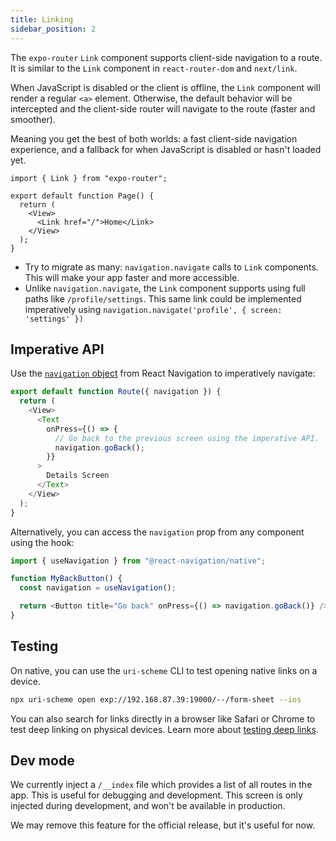 ```yaml
---
title: Linking
sidebar_position: 2
---
```


The `expo-router` `Link` component supports client-side navigation to a route. It is similar to the `Link` component in `react-router-dom` and `next/link`.

When JavaScript is disabled or the client is offline, the `Link` component will render a regular `<a>` element. Otherwise, the default behavior will be intercepted and the client-side router will navigate to the route (faster and smoother).

Meaning you get the best of both worlds: a fast client-side navigation experience, and a fallback for when JavaScript is disabled or hasn't loaded yet.

```tsx
import { Link } from "expo-router";

export default function Page() {
  return (
    <View>
      <Link href="/">Home</Link>
    </View>
  );
}
```

- Try to migrate as many: `navigation.navigate` calls to `Link` components. This will make your app faster and more accessible.
- Unlike `navigation.navigate`, the `Link` component supports using full paths like `/profile/settings`. This same link could be implemented imperatively using `navigation.navigate('profile', { screen: 'settings' })`

## Imperative API

Use the [`navigation` object](https://reactnavigation.org/docs/navigation-prop) from React Navigation to imperatively navigate:

```js
export default function Route({ navigation }) {
  return (
    <View>
      <Text
        onPress={() => {
          // Go back to the previous screen using the imperative API.
          navigation.goBack();
        }}
      >
        Details Screen
      </Text>
    </View>
  );
}
```

Alternatively, you can access the `navigation` prop from any component using the hook:

```js
import { useNavigation } from "@react-navigation/native";

function MyBackButton() {
  const navigation = useNavigation();

  return <Button title="Go back" onPress={() => navigation.goBack()} />;
}
```

## Testing

On native, you can use the `uri-scheme` CLI to test opening native links on a device.

```bash
npx uri-scheme open exp://192.168.87.39:19000/--/form-sheet --ios
```

You can also search for links directly in a browser like Safari or Chrome to test deep linking on physical devices. Learn more about [testing deep links](https://reactnavigation.org/docs/deep-linking).

## Dev mode

We currently inject a `/__index` file which provides a list of all routes in the app. This is useful for debugging and development. This screen is only injected during development, and won't be available in production.

We may remove this feature for the official release, but it's useful for now.
